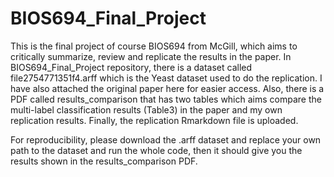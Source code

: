 # BIOS694_Final_Project
This is the final project of course BIOS694 from McGill, which aims to critically summarize, review and replicate the results in the paper.
In BIOS694_Final_Project repository, there is a dataset called file2754771351f4.arff which is the Yeast dataset used to do the replication.
I have also attached the original paper here for easier access.
Also, there is a PDF called results_comparison that has two tables which aims compare the multi-label classification results (Table3) in the paper and my own replication results.
Finally, the replication Rmarkdown file is uploaded.

For reproducibility, please download the .arff dataset and replace your own path to the dataset and run the whole code, then it should give you the results shown in the results_comparison PDF.
